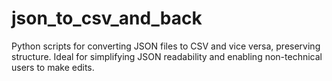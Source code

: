 # json_to_csv_and_back
Python scripts for converting JSON files to CSV and vice versa, preserving structure. Ideal for simplifying JSON readability and enabling non-technical users to make edits.

